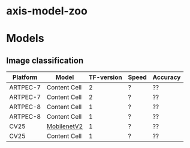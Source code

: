 # axis-model-zoo

# Models

## Image classification


| Platform  | Model | TF-version | Speed | Accuracy |
| ------------- | ------------- | ------------- | ------------- | ------------- |
| ARTPEC-7  | Content Cell  | 2  | ?  | ??  |
| ARTPEC-7  | Content Cell  | 2  | ?  | ??  |
| ARTPEC-8  | Content Cell  | 1  | ?  | ??  |
| ARTPEC-8  | Content Cell  | 1  | ?  | ??  |
| CV25  | [MobilenetV2](https://acap-ml-model-storage.s3.amazonaws.com/mobilenetv2_cavalry.bin)   | 1  | ?  | ??  |
| CV25  | Content Cell  | 1  | ?  | ??  |


